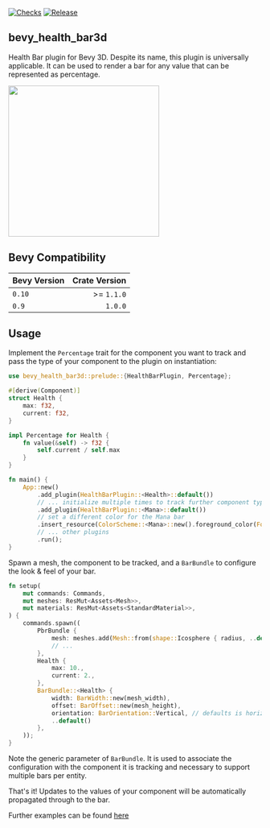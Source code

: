 [![Checks](https://github.com/sparten11740/bevy_health_bar3d/actions/workflows/checks.yml/badge.svg)](https://github.com/sparten11740/bevy_health_bar3d/actions/workflows/checks.yml) [![Release](https://github.com/sparten11740/bevy_health_bar3d/actions/workflows/release.yml/badge.svg)](https://github.com/sparten11740/bevy_health_bar3d/actions/workflows/release.yml)

## bevy_health_bar3d

Health Bar plugin for Bevy 3D. Despite its name, this plugin is universally applicable. It can be used to render a bar 
for any value that can be represented as percentage.

<img src="https://github.com/sparten11740/bevy_health_bar3d/assets/2863630/31c50809-30f0-45fc-8639-054db7c96429" width="300" />


## Bevy Compatibility

| Bevy Version | Crate Version |
| ------------ | ------------: |
| `0.10`       |   \>= `1.1.0` |
| `0.9`        |       `1.0.0` |

## Usage

Implement the `Percentage` trait for the component you want to track and pass the type of your component
to the plugin on instantiation:

```rust
use bevy_health_bar3d::prelude::{HealthBarPlugin, Percentage};

#[derive(Component)]
struct Health {
    max: f32,
    current: f32,
}

impl Percentage for Health {
    fn value(&self) -> f32 {
        self.current / self.max
    }
}

fn main() {
    App::new()
        .add_plugin(HealthBarPlugin::<Health>::default())
        // ... initialize multiple times to track further component types
        .add_plugin(HealthBarPlugin::<Mana>::default())
        // set a different color for the Mana bar
        .insert_resource(ColorScheme::<Mana>::new().foreground_color(ForegroundColor::Static(Color::BLUE)))
        // ... other plugins
        .run();
}
```

Spawn a mesh, the component to be tracked, and a `BarBundle` to configure the look & feel of your bar.

```rust
fn setup(
    mut commands: Commands,
    mut meshes: ResMut<Assets<Mesh>>,
    mut materials: ResMut<Assets<StandardMaterial>>,
) {
    commands.spawn((
        PbrBundle {
            mesh: meshes.add(Mesh::from(shape::Icosphere { radius, ..default() })),
            // ...
        },
        Health {
            max: 10.,
            current: 2.,
        },
        BarBundle::<Health> {
            width: BarWidth::new(mesh_width),
            offset: BarOffset::new(mesh_height),
            orientation: BarOrientation::Vertical, // defaults is horizontal
            ..default()
        },
    ));
}
```

Note the generic parameter of `BarBundle`. It is used to associate the configuration with the component it is tracking
and necessary to support multiple bars per entity.

That's it! Updates to the values of your component will be automatically propagated through to the bar.

Further examples can be found [here](https://github.com/sparten11740/bevy_health_bar3d/tree/main/examples)
